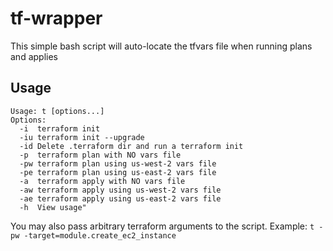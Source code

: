 # tf-wrapper

This simple bash script will auto-locate the tfvars file when running plans and applies

## Usage
```
Usage: t [options...]
Options:
  -i  terraform init
  -iu terraform init --upgrade
  -id Delete .terraform dir and run a terraform init
  -p  terraform plan with NO vars file
  -pw terraform plan using us-west-2 vars file
  -pe terraform plan using us-east-2 vars file
  -a  terraform apply with NO vars file
  -aw terraform apply using us-west-2 vars file
  -ae terraform apply using us-east-2 vars file
  -h  View usage"
```

You may also pass arbitrary terraform arguments to the script.
Example:
```t -pw -target=module.create_ec2_instance```
